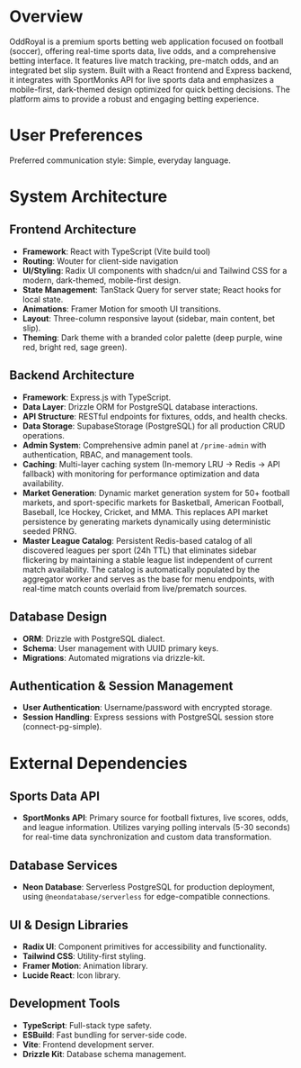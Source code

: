 # Overview

OddRoyal is a premium sports betting web application focused on football (soccer), offering real-time sports data, live odds, and a comprehensive betting interface. It features live match tracking, pre-match odds, and an integrated bet slip system. Built with a React frontend and Express backend, it integrates with SportMonks API for live sports data and emphasizes a mobile-first, dark-themed design optimized for quick betting decisions. The platform aims to provide a robust and engaging betting experience.

# User Preferences

Preferred communication style: Simple, everyday language.

# System Architecture

## Frontend Architecture
- **Framework**: React with TypeScript (Vite build tool)
- **Routing**: Wouter for client-side navigation
- **UI/Styling**: Radix UI components with shadcn/ui and Tailwind CSS for a modern, dark-themed, mobile-first design.
- **State Management**: TanStack Query for server state; React hooks for local state.
- **Animations**: Framer Motion for smooth UI transitions.
- **Layout**: Three-column responsive layout (sidebar, main content, bet slip).
- **Theming**: Dark theme with a branded color palette (deep purple, wine red, bright red, sage green).

## Backend Architecture
- **Framework**: Express.js with TypeScript.
- **Data Layer**: Drizzle ORM for PostgreSQL database interactions.
- **API Structure**: RESTful endpoints for fixtures, odds, and health checks.
- **Data Storage**: SupabaseStorage (PostgreSQL) for all production CRUD operations.
- **Admin System**: Comprehensive admin panel at `/prime-admin` with authentication, RBAC, and management tools.
- **Caching**: Multi-layer caching system (In-memory LRU → Redis → API fallback) with monitoring for performance optimization and data availability.
- **Market Generation**: Dynamic market generation system for 50+ football markets, and sport-specific markets for Basketball, American Football, Baseball, Ice Hockey, Cricket, and MMA. This replaces API market persistence by generating markets dynamically using deterministic seeded PRNG.
- **Master League Catalog**: Persistent Redis-based catalog of all discovered leagues per sport (24h TTL) that eliminates sidebar flickering by maintaining a stable league list independent of current match availability. The catalog is automatically populated by the aggregator worker and serves as the base for menu endpoints, with real-time match counts overlaid from live/prematch sources.

## Database Design
- **ORM**: Drizzle with PostgreSQL dialect.
- **Schema**: User management with UUID primary keys.
- **Migrations**: Automated migrations via drizzle-kit.

## Authentication & Session Management
- **User Authentication**: Username/password with encrypted storage.
- **Session Handling**: Express sessions with PostgreSQL session store (connect-pg-simple).

# External Dependencies

## Sports Data API
- **SportMonks API**: Primary source for football fixtures, live scores, odds, and league information. Utilizes varying polling intervals (5-30 seconds) for real-time data synchronization and custom data transformation.

## Database Services
- **Neon Database**: Serverless PostgreSQL for production deployment, using `@neondatabase/serverless` for edge-compatible connections.

## UI & Design Libraries
- **Radix UI**: Component primitives for accessibility and functionality.
- **Tailwind CSS**: Utility-first styling.
- **Framer Motion**: Animation library.
- **Lucide React**: Icon library.

## Development Tools
- **TypeScript**: Full-stack type safety.
- **ESBuild**: Fast bundling for server-side code.
- **Vite**: Frontend development server.
- **Drizzle Kit**: Database schema management.